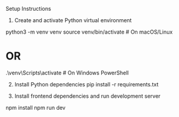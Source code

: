 Setup Instructions
1. Create and activate Python virtual environment

python3 -m venv venv
source venv/bin/activate      # On macOS/Linux
# OR
.\venv\Scripts\activate       # On Windows PowerShell

2. Install Python dependencies
pip install -r requirements.txt

4. Install frontend dependencies and run development server

npm install
npm run dev
